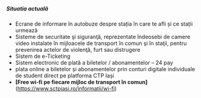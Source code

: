 ##### Situatia actuală

* Ecrane de informare în autobuze despre stația în care te afli și ce stații urmează
* Sisteme de securitate şi siguranţă, reprezentate îndeosebi de camere video instalate în mijloacele de transport în comun şi în staţii, pentru prevenirea actelor de violenţă, furt sau distrugere
* Sistem de e-Ticketing
* Sistem electronic de plată a biletelor / abonamentelor – 24 pay
* plata online a biletelor și abonamentelor prin conturi digitale individuale de student direct pe platforma CTP Iași
* **[Free wi-fi pe fiecare mijloc de transport în comun]**(https://www.sctpiasi.ro/informatii/wi-fi)
